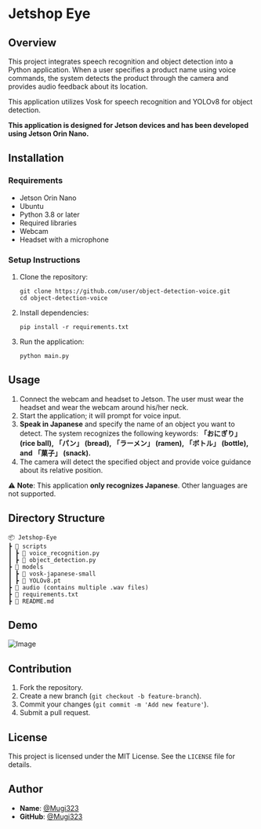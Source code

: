 # Jetshop Eye

## Overview

This project integrates speech recognition and object detection into a Python application.
When a user specifies a product name using voice commands, the system detects the product through the camera and provides audio feedback about its location.

This application utilizes Vosk for speech recognition and YOLOv8 for object detection.

**This application is designed for Jetson devices and has been developed using Jetson Orin Nano.**

## Installation

### Requirements

- Jetson Orin Nano
- Ubuntu
- Python 3.8 or later
- Required libraries
- Webcam
- Headset with a microphone

### Setup Instructions

1. Clone the repository:
    
    ```
    git clone https://github.com/user/object-detection-voice.git
    cd object-detection-voice
    ```
    
2. Install dependencies:
    
    ```
    pip install -r requirements.txt
    ```
    
3. Run the application:
    
    ```
    python main.py
    ```
    

## Usage

1. Connect the webcam and headset to Jetson. The user must wear the headset and wear the webcam around his/her neck.
2. Start the application; it will prompt for voice input.
3. **Speak in Japanese** and specify the name of an object you want to detect. The system recognizes the following keywords: **「おにぎり」 (rice ball), 「パン」 (bread), 「ラーメン」 (ramen), 「ボトル」 (bottle), and 「菓子」 (snack).**
4. The camera will detect the specified object and provide voice guidance about its relative position.

⚠ **Note**: This application **only recognizes Japanese**. Other languages are not supported.

## Directory Structure

```
📦 Jetshop-Eye
┣ 📂 scripts
┃ ┣ 📜 voice_recognition.py
┃ ┣ 📜 object_detection.py
┣ 📂 models
┃ ┣ 📂 vosk-japanese-small
┃ ┣ 📜 YOLOv8.pt
┣ 📂 audio (contains multiple .wav files)
┣ 📜 requirements.txt
┣ 📜 README.md
```

## Demo

![Image](https://github.com/user-attachments/assets/ecefa50b-1beb-4815-89d2-93195be888a1)

## Contribution

1. Fork the repository.
2. Create a new branch (`git checkout -b feature-branch`).
3. Commit your changes (`git commit -m 'Add new feature'`).
4. Submit a pull request.

## License

This project is licensed under the MIT License. See the `LICENSE` file for details.

## Author

- **Name**: [@Mugi323](https://github.com/Mugi323)
- **GitHub**: [@Mugi323](https://github.com/Mugi323)

